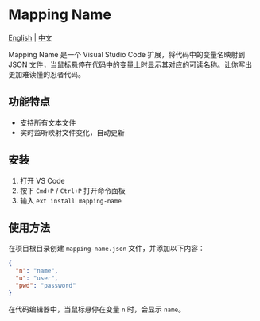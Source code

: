 # Mapping Name

[English](./README.md) | [中文](./README-zh.md)

Mapping Name 是一个 Visual Studio Code 扩展，将代码中的变量名映射到 JSON 文件，当鼠标悬停在代码中的变量上时显示其对应的可读名称。让你写出更加难读懂的忍者代码。

## 功能特点

- 支持所有文本文件
- 实时监听映射文件变化，自动更新

## 安装

1. 打开 VS Code
2. 按下 `Cmd+P` / `Ctrl+P` 打开命令面板
3. 输入 `ext install mapping-name`

## 使用方法

在项目根目录创建 `mapping-name.json` 文件，并添加以下内容：

```json
{
  "n": "name",
  "u": "user",
  "pwd": "password"
}
```

在代码编辑器中，当鼠标悬停在变量 `n` 时，会显示 `name`。
